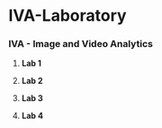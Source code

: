 # IVA-Laboratory

### IVA - Image and Video Analytics

1. **Lab 1**

2. **Lab 2**

3. **Lab 3**

4. **Lab 4**
